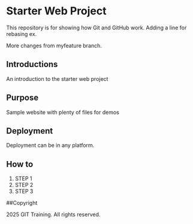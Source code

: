 # Starter Web Project

This repository is for showing how Git and GitHub work.
Adding a line for rebasing ex.

More changes from myfeature branch.

## Introductions
An introduction to the starter web project

## Purpose

Sample website with plenty of files for demos

## Deployment

Deployment can be in any platform.

## How to
1. STEP 1
2. STEP 2
3. STEP 3

##Copyright

2025 GIT Training. All rights reserved.
